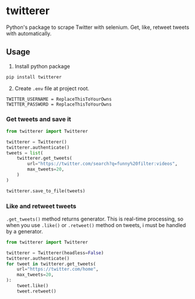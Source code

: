 ﻿# twitterer

Python's package to scrape Twitter with selenium.
Get, like, retweet tweets with automatically.

## Usage
1. Install python package
```cmd
pip install twitterer
```
2. Create `.env` file at project root.
```properties
TWITTER_USERNAME = ReplaceThisToYourOwns
TWITTER_PASSWORD = ReplaceThisToYourOwns
```

### Get tweets and save it
```python
from twitterer import Twitterer

twitterer = Twitterer()
twitterer.authenticate()
tweets = list(
    twitterer.get_tweets(
        url="https://twitter.com/search?q=funny%20filter:videos",
        max_tweets=20,
    )
)

twitterer.save_to_file(tweets)
```

### Like and retweet tweets
`.get_tweets()` method returns generator.
This is real-time processing, so when you use `.like()` or `.retweet()` method on tweets, i must be handled by a generator.
```python
from twitterer import Twitterer

twitterer = Twitterer(headless=False)
twitterer.authenticate()
for tweet in twitterer.get_tweets(
    url="https://twitter.com/home",
    max_tweets=20,
):
    tweet.like()
    tweet.retweet()
```


